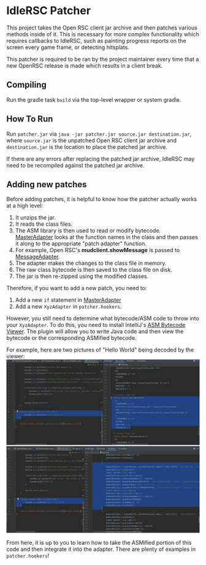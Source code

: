 # IdleRSC Patcher

This project takes the Open RSC client jar archive and then patches various
methods inside of it. This is necessary for more complex functionality which
requires callbacks to IdleRSC, such as painting progress reports on the screen
every game frame, or detecting hitsplats.

This patcher is required to be ran by the project maintainer every time that a
new OpenRSC release is made which results in a client break.

## Compiling

Run the gradle task `build` via the top-level wrapper or system gradle.

## How To Run

Run `patcher.jar` via `java -jar patcher.jar source.jar destination.jar`, where
`source.jar` is the unpatched Open RSC client jar archive and `destination.jar`
is the location to place the patched jar archive.

If there are any errors after replacing the patched jar archive, IdleRSC may
need to be recompiled against the patched jar archive.

## Adding new patches

Before adding patches, it is helpful to know how the patcher actually works at
a high level:

1. It unzips the jar.
1. It reads the class files.
1. The ASM library is then used to read or modify bytecode.
   [MasterAdapter](src/main/java/patcher/MasterAdapter.java) looks at the
   function names in the class and then passes it along to the appropriate
   "patch adapter" function.
1. For example, Open RSC's **mudclient.showMessage** is passed to
   [MessageAdapter](src/main/java/patcher/hookers/MessageAdapter.java).
1. The adapter makes the changes to the class file in memory.
1. The raw class bytecode is then saved to the class file on disk.
1. The jar is then re-zipped using the modified classes.

Therefore, if you want to add a new patch, you need to:

1. Add a new `if` statement in [MasterAdapter](src/main/java/patcher/MasterAdapter.java)
1. Add a new `XyzAdapter` in `patcher.hookers`.

However, you still need to determine what bytecode/ASM code to throw into your
`XyzAdapter`. To do this, you need to install IntelliJ's [ASM Bytecode Viewer](https://plugins.jetbrains.com/plugin/10302-asm-bytecode-viewer).
The plugin will allow you to write Java code and then view the bytecode or the
corresponding ASMified bytecode.

For example, here are two pictures of "Hello World" being decoded by the viewer:
![Bytecode Viewer](doc/bytecode-viewer.png)
![ASMified Bytecode Viewer](doc/asmified-bytecode.png)

From here, it is up to you to learn how to take the ASMified portion of this
code and then integrate it into the adapter. There are plenty of examples in
`patcher.hookers`!

